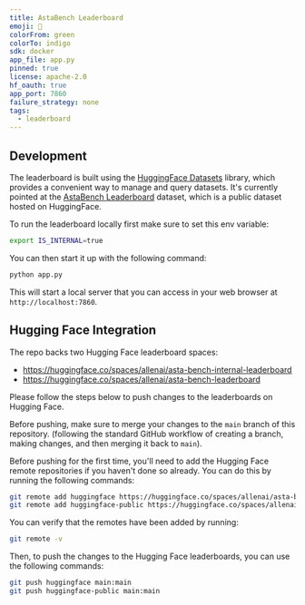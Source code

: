 ```yaml
---
title: AstaBench Leaderboard
emoji: 🥇
colorFrom: green
colorTo: indigo
sdk: docker
app_file: app.py
pinned: true
license: apache-2.0
hf_oauth: true
app_port: 7860
failure_strategy: none
tags:
  - leaderboard
---
```


## Development
The leaderboard is built using the [HuggingFace Datasets](https://huggingface.co/docs/datasets/index) library, which provides a convenient way to manage and query datasets.
It's currently pointed at the [AstaBench Leaderboard](https://huggingface.co/datasets/allenai/asta-bench-internal-results/) dataset, which is a public dataset hosted on HuggingFace.

To run the leaderboard locally first make sure to set this env variable:
```bash
export IS_INTERNAL=true
```
You can then start it up with the following command:
```bash
python app.py
```
This will start a local server that you can access in your web browser at `http://localhost:7860`.

## Hugging Face Integration
The repo backs two Hugging Face leaderboard spaces:
- https://huggingface.co/spaces/allenai/asta-bench-internal-leaderboard
- https://huggingface.co/spaces/allenai/asta-bench-leaderboard

Please follow the steps below to push changes to the leaderboards on Hugging Face.

Before pushing, make sure to merge your changes to the `main` branch of this repository. (following the standard GitHub workflow of creating a branch, making changes, and then merging it back to `main`).

Before pushing for the first time, you'll need to add the Hugging Face remote repositories if you haven't done so already. You can do this by running the following commands:

```bash
git remote add huggingface https://huggingface.co/spaces/allenai/asta-bench-internal-leaderboard
git remote add huggingface-public https://huggingface.co/spaces/allenai/asta-bench-leaderboard
```
You can verify that the remotes have been added by running:

```bash
git remote -v
```
Then, to push the changes to the Hugging Face leaderboards, you can use the following commands:

```bash
git push huggingface main:main   
git push huggingface-public main:main
```
